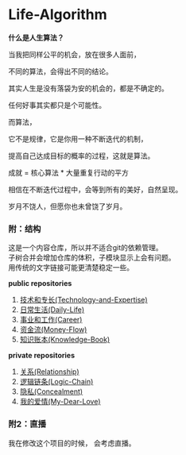 ﻿# Life-Algorithm
<!-- 自我管理的一种手段 -->
<!-- 自我数据的存储 -->
<!-- 爱自己 -->
<!-- 小的改进 -->

**什么是人生算法？**

当我把同样公平的机会，放在很多人面前，

不同的算法，会得出不同的结论。

其实人生是没有落袋为安的机会的，都是不确定的。

任何好事其实都只是个可能性。

而算法，

它不是规律，它是你用一种不断迭代的机制，

提高自己达成目标的概率的过程，这就是算法。

成就 = 核心算法 * 大量重复行动的平方

相信在不断迭代过程中，会等到所有的美好，自然呈现。

岁月不饶人，但愿你也未曾饶了岁月。


### 附：结构
这是一个内容仓库，所以并不适合git的依赖管理。<br/>
子树合并会增加仓库的体积，子模块显示上会有问题。<br/>
用传统的文字链接可能更清楚稳定一些。<br/>

**public repositories**
1. [技术和专长(Technology-and-Expertise)](https://github.com/xieqiupeng/Technology-and-Expertise)
1. [日常生活(Daily-Life)](https://github.com/xieqiupeng/Daily-Life)
1. [事业和工作(Career)](https://github.com/xieqiupeng/Career)
1. [资金流(Money-Flow)](https://github.com/xieqiupeng/Money-Flow)
1. [知识账本(Knowledge-Book)](https://github.com/xieqiupeng/Knowledge-Book)

**private repositories**
1. [关系(Relationship)](https://github.com/xieqiupeng/Relationship)
1. [逻辑链条(Logic-Chain)](https://github.com/xieqiupeng/Logic-Chain)
1. [隐私(Concealment)](https://github.com/xieqiupeng/Concealment)
1. [我的爱情(My-Dear-Love)](https://github.com/xieqiupeng/My-Dear-Love)


### 附2：直播
我在修改这个项目的时候，
会考虑直播。

